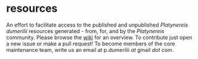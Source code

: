 # resources

An effort to facilitate access to the published and unpublished _Platynereis dumerilii_ resources generated - from, for, and by the _Platynereis_ community. Please browse the [wiki](https://github.com/platynereis/resources/wiki) for an overview. To contribute just open a new issue or make a pull request! To become members of the core maintenance team, write us an email at p.dumerilii _at_ gmail _dot_ com.
